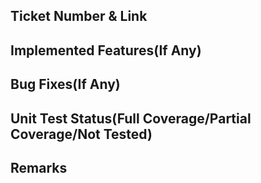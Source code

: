 ## Ticket Number & Link

## Implemented Features(If Any)

## Bug Fixes(If Any)

## Unit Test Status(Full Coverage/Partial Coverage/Not Tested)

## Remarks
